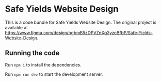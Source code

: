 
  # Safe Yields Website Design

  This is a code bundle for Safe Yields Website Design. The original project is available at https://www.figma.com/design/ngbmB5zDPVZnXq3yzoBfbP/Safe-Yields-Website-Design.

  ## Running the code

  Run `npm i` to install the dependencies.

  Run `npm run dev` to start the development server.
  